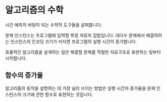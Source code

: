 # 알고리즘의 수학

시간 예측의 바탕이 되는 수학적 도구들을 살펴봅니다. 

문제 인스턴스는 프로그램에 입력할 특정 자료의 집합입니다. 대다수 문제에서 해결하려는 인스턴스의 인코딩 크기가 커지면 프로그램의 실행 시간이 증가합니다. 

효율적인 알고리즘을 설계하는 일은 해결할 문제를 적절한 자료구조로 표현하는 일부터 시작합니다.

## 함수의 증가율
알고리즘의 동작을 설명하는 데 가장 널리 쓰이는 방법은 실행 시간의 증가율을 문제 인스턴스의 크기에 관한 함수로 표현하는 것입니다. 
<!--stackedit_data:
eyJoaXN0b3J5IjpbLTMwMzkzMTE1OSw4NTY2ODk0NzAsLTIyNz
Q3NDExMiwtMjI3NDc0MTEyXX0=
-->